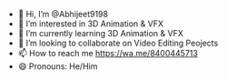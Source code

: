 - 👋 Hi, I’m @Abhijeet9198
- 👀 I’m interested in 3D Animation & VFX
- 🌱 I’m currently learning 3D Animation & VFX
- 💞️ I’m looking to collaborate on Video Editing Peojects
- 📫 How to reach me https://wa.me/8400445713
- 😄 Pronouns: He/Him

<!---
Abhijeet9198/Abhijeet9198 is a ✨ special ✨ repository because its `README.md` (this file) appears on your GitHub profile.
You can click the Preview link to take a look at your changes.
--->
